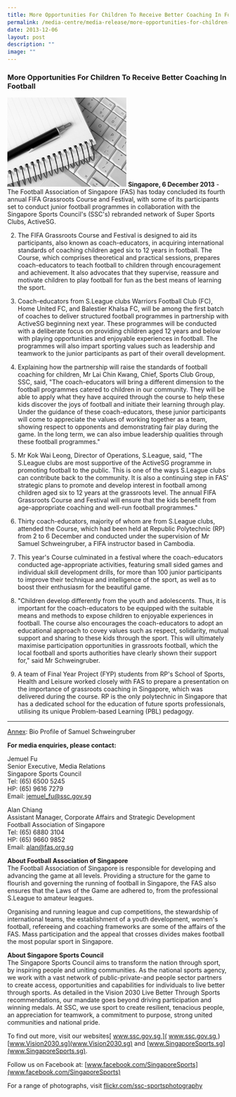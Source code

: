 ```yaml
---
title: More Opportunities For Children To Receive Better Coaching In Football
permalink: /media-centre/media-release/more-opportunities-for-children-to-receive-better-coaching-in-football/
date: 2013-12-06
layout: post
description: ""
image: ""
---
```

### **More Opportunities For Children To Receive Better Coaching In Football**
![](/images/Media%20Centre/Media%20Release/2013/Dec/newsroom.jpeg)
**Singapore, 6 December 2013** - The Football Association of Singapore (FAS) has today concluded its fourth annual FIFA Grassroots Course and Festival, with some of its participants set to conduct junior football programmes in collaboration with the Singapore Sports Council's (SSC's) rebranded network of Super Sports Clubs, ActiveSG.

2. The FIFA Grassroots Course and Festival is designed to aid its participants, also known as coach-educators, in acquiring international standards of coaching children aged six to 12 years in football. The Course, which comprises theoretical and practical sessions, prepares coach-educators to teach football to children through encouragement and achievement. It also advocates that they supervise, reassure and motivate children to play football for fun as the best means of learning the sport.

3. Coach-educators from S.League clubs Warriors Football Club (FC), Home United FC, and Balestier Khalsa FC, will be among the first batch of coaches to deliver structured football programmes in partnership with ActiveSG beginning next year. These programmes will be conducted with a deliberate focus on providing children aged 12 years and below with playing opportunities and enjoyable experiences in football. The programmes will also impart sporting values such as leadership and teamwork to the junior participants as part of their overall development.

4. Explaining how the partnership will raise the standards of football coaching for children, Mr Lai Chin Kwang, Chief, Sports Club Group, SSC, said, "The coach-educators will bring a different dimension to the football programmes catered to children in our community. They will be able to apply what they have acquired through the course to help these kids discover the joys of football and initiate their learning through play. Under the guidance of these coach-educators, these junior participants will come to appreciate the values of working together as a team, showing respect to opponents and demonstrating fair play during the game. In the long term, we can also imbue leadership qualities through these football programmes."

5. Mr Kok Wai Leong, Director of Operations, S.League, said, "The S.League clubs are most supportive of the ActiveSG programme in promoting football to the public. This is one of the ways S.League clubs can contribute back to the community. It is also a continuing step in FAS' strategic plans to promote and develop interest in football among children aged six to 12 years at the grassroots level. The annual FIFA Grassroots Course and Festival will ensure that the kids benefit from age-appropriate coaching and well-run football programmes."

6. Thirty coach-educators, majority of whom are from S.League clubs, attended the Course, which had been held at Republic Polytechnic (RP) from 2 to 6 December and conducted under the supervision of Mr Samuel Schweingruber, a FIFA instructor based in Cambodia.

7. This year's Course culminated in a festival where the coach-educators conducted age-appropriate activities, featuring small sided games and individual skill development drills, for more than 100 junior participants to improve their technique and intelligence of the sport, as well as to boost their enthusiasm for the beautiful game.

8. "Children develop differently from the youth and adolescents. Thus, it is important for the coach-educators to be equipped with the suitable means and methods to expose children to enjoyable experiences in football. The course also encourages the coach-educators to adopt an educational approach to covey values such as respect, solidarity, mutual support and sharing to these kids through the sport. This will ultimately maximise participation opportunities in grassroots football, which the local football and sports authorities have clearly shown their support for," said Mr Schweingruber.

9. A team of Final Year Project (FYP) students from RP's School of Sports, Health and Leisure worked closely with FAS to prepare a presentation on the importance of grassroots coaching in Singapore, which was delivered during the course. RP is the only polytechnic in Singapore that has a dedicated school for the education of future sports professionals, utilising its unique Problem-based Learning (PBL) pedagogy.

---

[Annex](/files/Media%20Centre/Media%20Release/2013/Dec/Annex.pdf): Bio Profile of Samuel Schweingruber

**For media enquiries, please contact:**

Jemuel Fu
<br>Senior Executive, Media Relations
<br>Singapore Sports Council
<br>Tel: (65) 6500 5245
<br>HP: (65) 9616 7279
<br>Email: jemuel_fu@ssc.gov.sg

Alan Chiang
<br>Assistant Manager, Corporate Affairs and Strategic Development
<br>Football Association of Singapore
<br>Tel: (65) 6880 3104
<br>HP: (65) 9660 9852
<br>Email: alan@fas.org.sg


**About Football Association of Singapore**
<br>
The Football Association of Singapore is responsible for developing and advancing the game at all levels. Providing a structure for the game to flourish and governing the running of football in Singapore, the FAS also ensures that the Laws of the Game are adhered to, from the professional S.League to amateur leagues.

Organising and running league and cup competitions, the stewardship of international teams, the establishment of a youth development, women's football, refereeing and coaching frameworks are some of the affairs of the FAS. Mass participation and the appeal that crosses divides makes football the most popular sport in Singapore.

**About Singapore Sports Council**
<br>
The Singapore Sports Council aims to transform the nation through sport, by inspiring people and uniting communities. As the national sports agency, we work with a vast network of public-private-and people sector partners to create access, opportunities and capabilities for individuals to live better through sports. As detailed in the Vision 2030 Live Better Through Sports recommendations, our mandate goes beyond driving participation and winning medals. At SSC, we use sport to create resilient, tenacious people, an appreciation for teamwork, a commitment to purpose, strong united communities and national pride.

To find out more, visit our websites[ www.ssc.gov.sg,]( www.ssc.gov.sg,) [www.Vision2030.sg](www.Vision2030.sg) and [www.SingaporeSports.sg](www.SingaporeSports.sg).

Follow us on Facebook at: [www.facebook.com/SingaporeSports](www.facebook.com/SingaporeSports)

For a range of photographs, visit [flickr.com/ssc-sportsphotography](flickr.com/ssc-sportsphotography)